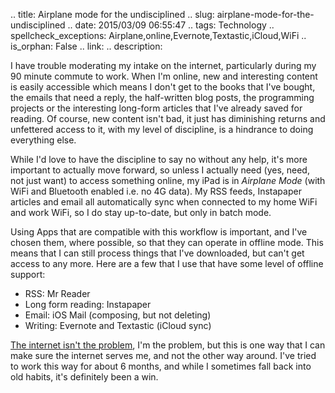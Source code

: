 .. title: Airplane mode for the undisciplined
.. slug: airplane-mode-for-the-undisciplined
.. date: 2015/03/09 06:55:47
.. tags: Technology
.. spellcheck_exceptions: Airplane,online,Evernote,Textastic,iCloud,WiFi
.. is_orphan: False
.. link:
.. description:


I have trouble moderating my intake on the internet, particularly during my 90 minute commute to work. When I'm online, new and interesting content is easily accessible which means I don't get to the books that I've bought, the emails that need a reply, the half-written blog posts, the programming projects or the interesting long-form articles that I've already saved for reading. Of course, new content isn't bad, it just has diminishing returns and unfettered access to it, with my level of discipline, is a hindrance to doing everything else.

While I'd love to have the discipline to say no without any help, it's more important to actually move forward, so unless I actually need (yes, need, not just want) to access something online, my iPad is in *Airplane Mode* (with WiFi and Bluetooth enabled i.e. no 4G data). My RSS feeds, Instapaper articles and email all automatically sync when connected to my home WiFi and work WiFi, so I do stay up-to-date, but only in batch mode.

Using Apps that are compatible with this workflow is important, and I've chosen them, where possible, so that they can operate in offline mode. This means that I can still process things that I've downloaded, but can't get access to any more. Here are a few that I use that have some level of offline support:

* RSS: Mr Reader
* Long form reading: Instapaper
* Email: iOS Mail (composing, but not deleting)
* Writing: Evernote and Textastic (iCloud sync)

[The internet isn't the problem](http://www.theverge.com/2013/5/1/4279674/im-still-here-back-online-after-a-year-without-the-internet), I'm the problem, but this is one way that I can make sure the internet serves me, and not the other way around. I've tried to work this way for about 6 months, and while I sometimes fall back into old habits, it's definitely been a win.
